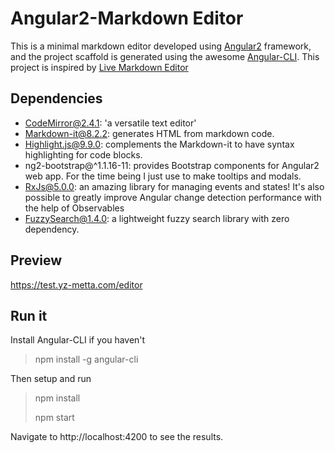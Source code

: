 # Angular2-Markdown Editor

This is a minimal markdown editor developed using [Angular2](https://github.com/angular/angular) framework, and the project scaffold is generated using the awesome [Angular-CLI](https://github.com/angular/angular-cli). This project is inspired by [Live Markdown Editor](https://github.com/jbt/markdown-editor)



## Dependencies

* CodeMirror@2.4.1: 'a versatile text editor'
* Markdown-it@8.2.2: generates HTML from markdown code. 
* Highlight.js@9.9.0: complements the Markdown-it to have syntax highlighting for code blocks.
* ng2-bootstrap@^1.1.16-11: provides Bootstrap components for Angular2 web app. For the time being I just use to make tooltips and modals. 
* RxJs@5.0.0: an amazing library for managing events and states!  It's also possible to greatly improve Angular change detection performance with the help of Observables 
* FuzzySearch@1.4.0: a lightweight fuzzy search library with zero dependency.


## Preview

https://test.yz-metta.com/editor


## Run it
Install Angular-CLI if you haven't

>  npm install -g angular-cli

Then setup and run

> npm install
>
> npm start

Navigate to http://localhost:4200 to see the results.




